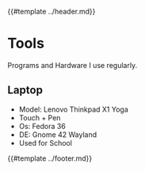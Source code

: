 {{#template ../header.md}}

# Tools

Programs and Hardware I use regularly.

## Laptop

- Model: Lenovo Thinkpad X1 Yoga
- Touch + Pen
- Os: Fedora 36
- DE: Gnome 42 Wayland
- Used for School

{{#template ../footer.md}}
